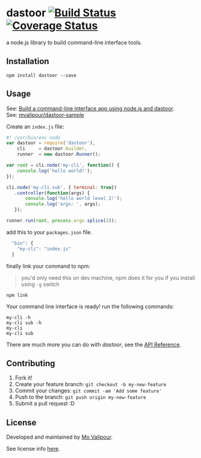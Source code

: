# dastoor [![Build Status](https://travis-ci.org/mvalipour/dastoor.svg?branch=master)](https://travis-ci.org/mvalipour/dastoor) [![Coverage Status](https://coveralls.io/repos/mvalipour/dastoor/badge.svg?branch=master)](https://coveralls.io/r/mvalipour/dastoor?branch=master)

a node.js library to build command-line interface tools.

## Installation

```
npm install dastoor --save
```

## Usage

See: [Build a command-line interface app using node.js and dastoor](http://mvalipour.github.io/node.js/2015/08/15/build-cli-using-nodejs-and-dastoor/).  
See: [mvalipour/dastoor-sample](https://github.com/mvalipour/dastoor-sample)

Create an `index.js` file:

```javascript
#! /usr/bin/env node
var dastoor = require('dastoor'),
    cli     = dastoor.builder,
    runner  = new dastoor.Runner();

var root = cli.node('my-cli', function() {
    console.log('hello world!');
});

cli.node('my-cli.sub', { terminal: true})
   .controller(function(args) {
       console.log('hello world level 2!');
       console.log('args: ', args);
   });

runner.run(root, process.argv.splice(2));
```

add this to your `packages.json` file.

```javascript
  "bin": {
    "my-cli": "index.js"
  }
```

finally link your command to npm:

> you'd only need this on dev machine, npm does it for you if you install using `-g` switch

```
npm link
```

Your command line interface is ready! run the following commands:

```
my-cli -h
my-cli sub -h
my-cli
my-cli sub
```

There are much more you can do with *dastoor*, see the [API Reference](https://github.com/mvalipour/dastoor/wiki/API-Reference).

## Contributing

1. Fork it!
2. Create your feature branch: `git checkout -b my-new-feature`
3. Commit your changes: `git commit -am 'Add some feature'`
4. Push to the branch: `git push origin my-new-feature`
5. Submit a pull request :D

## License

Developed and maintained by [Mo Valipour](https://github.com/mvalipour).

See license info [here](https://github.com/mvalipour/dastoor/blob/master/license.txt).
